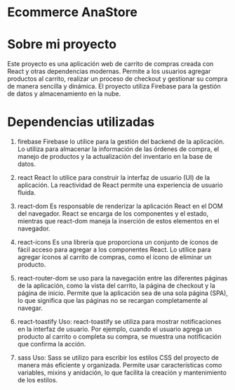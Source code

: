 # Ecommerce AnaStore

# Sobre mi proyecto
Este proyecto es una aplicación web de carrito de compras creada con React y otras dependencias modernas. Permite a los usuarios agregar productos al carrito, realizar un proceso de checkout y gestionar su compra de manera sencilla y dinámica. El proyecto utiliza Firebase para la gestión de datos y almacenamiento en la nube.

# Dependencias utilizadas 

1. firebase
Firebase lo utilice para la gestión del backend de la aplicación.
Lo utiliza para almacenar la información de las órdenes de compra, el manejo de productos y la actualización del inventario en la base de datos.

2. react
React lo utilice para construir la interfaz de usuario (UI) de la aplicación.
La reactividad de React permite una experiencia de usuario fluida.

3. react-dom
Es responsable de renderizar la aplicación React en el DOM del navegador. React se encarga de los componentes y el estado, mientras que react-dom maneja la inserción de estos elementos en el navegador.

4. react-icons
Es una librería que proporciona un conjunto de íconos de fácil acceso para agregar a los componentes React. Lo utilice para agregar íconos al carrito de compras, como el ícono de eliminar un producto.

5. react-router-dom
se uso para la navegación entre las diferentes páginas de la aplicación, como la vista del carrito, la página de checkout y la página de inicio. Permite que la aplicación sea de una sola página (SPA), lo que significa que las páginas no se recargan completamente al navegar.

6. react-toastify
Uso: react-toastify se utiliza para mostrar notificaciones en la interfaz de usuario. Por ejemplo, cuando el usuario agrega un producto al carrito o completa su compra, se muestra una notificación que confirma la acción.

7. sass
Uso: Sass se utilizo para escribir los estilos CSS del proyecto de manera más eficiente y organizada. Permite usar características como variables, mixins y anidación, lo que facilita la creación y mantenimiento de los estilos.